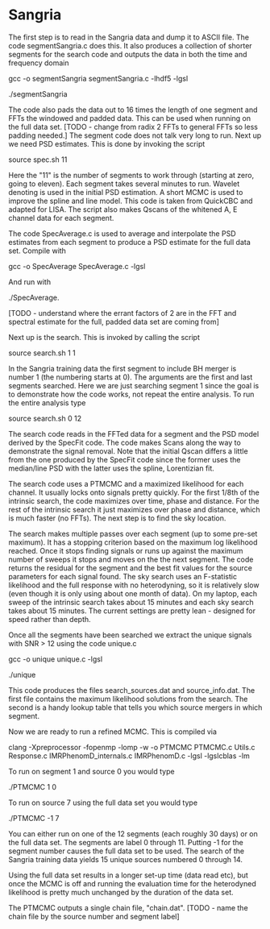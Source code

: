 # Sangria

The first step is to read in the Sangria data and dump it to ASCII file. The code segmentSangria.c does this. It also produces a collection of shorter segments for the search code and outputs the data in both the time and frequency domain

gcc -o segmentSangria segmentSangria.c -lhdf5 -lgsl

./segmentSangria

The code also pads the data out to 16 times the length of one segment and FFTs the windowed and padded data. This can be used when running on the full data set. [TODO - change from radix 2 FFTs to general FFTs so less padding needed.] The segment code does not talk very long to run. Next up we need PSD estimates. This is done by invoking the script

source spec.sh 11

Here the "11" is the number of segments to work through (starting at zero, going to eleven). Each segment takes several minutes to run. Wavelet denoting is used in the initial PSD estimation. A short MCMC is used to improve the spline and line model. This code is taken from QuickCBC and adapted for LISA. The script also makes Qscans of the whitened A, E channel data for each segment.

The code SpecAverage.c is used to average and interpolate the PSD estimates from each segment to produce a PSD estimate for the full data set. Compile with

gcc -o SpecAverage SpecAverage.c -lgsl

And run with

./SpecAverage.

[TODO - understand where the errant factors of 2 are in the FFT and spectral estimate for the full, padded data set are coming from]

Next up is the search. This is invoked by calling the script

source search.sh 1 1

In the Sangria training data the first segment to include BH merger is number 1 (the numbering starts at 0). The arguments are the first and last segments searched. Here we are just searching segment 1 since the goal is to demonstrate how the code works, not repeat the entire analysis. To run the entire analysis type

source search.sh 0 12

The search code reads in the FFTed data for a segment and the PSD model derived by the SpecFit code. The code makes Scans along the way to demonstrate the signal removal. Note that the initial Qscan differs a little from the one produced by the SpecFit code since the former uses the median/line PSD with the latter uses the spline, Lorentizian fit.

The search code uses a PTMCMC and a maximized likelihood for each channel. It usually locks onto signals pretty quickly. For the first 1/8th of the intrinsic search, the code maximizes over time, phase and distance. For the rest of the intrinsic search it just maximizes over phase and distance, which is much faster (no FFTs). The next step is to find the sky location.

The search makes multiple passes over each segment (up to some pre-set maximum). It has a stopping criterion based on the maximum log likelihood reached. Once it stops finding signals or runs up against the maximum number of sweeps it stops and moves on the the next segment. The code returns the residual for the segment and the best fit values for the source parameters for each signal found. The sky search uses an F-statistic likelihood and the full response with no heterodyning, so it is relatively slow (even though it is only using about one month of data). On my laptop, each sweep of the intrinsic search takes about 15 minutes and each sky search takes about 15 minutes. The current settings are pretty lean - designed for speed rather than depth.

Once all the segments have been searched we extract the unique signals with SNR > 12 using the code unique.c

gcc -o unique unique.c -lgsl

./unique

This code produces the files search_sources.dat and source_info.dat. The first file contains the maximum likelihood solutions from the search. The second is a handy lookup table that tells you which source mergers in which segment.

Now we are ready to run a refined MCMC. This is compiled via

 clang -Xpreprocessor -fopenmp -lomp -w -o  PTMCMC PTMCMC.c Utils.c Response.c IMRPhenomD_internals.c IMRPhenomD.c -lgsl -lgslcblas  -lm

To run on segment 1 and source 0 you would type

./PTMCMC 1 0

To run on source 7 using the full data set you would type

./PTMCMC -1 7

You can either run on one of the 12 segments (each roughly 30 days) or on the full data set. The segments are label 0 through 11. Putting -1 for the segment number causes the full data set to be used. The search of the Sangria training data yields 15 unique sources numbered 0 through 14.

Using the full data set results in a longer set-up time (data read etc), but once the MCMC is off and running the evaluation time for the heterodyned likelihood is pretty much unchanged by the duration of the data set.

The PTMCMC outputs a single chain file, "chain.dat". [TODO - name the chain file by the source number and segment label]

